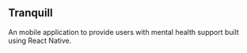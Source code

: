 ## Tranquill

An mobile application to provide users with mental health support built using React Native.
